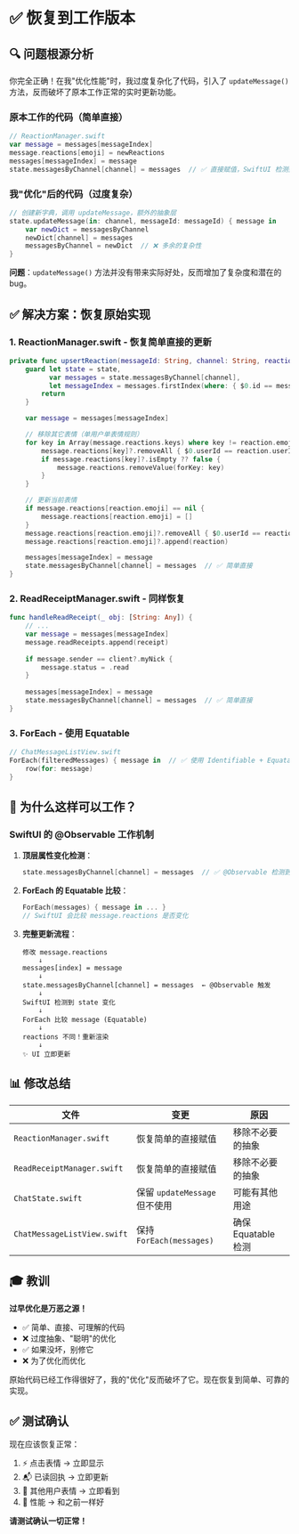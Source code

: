# ✅ 恢复到工作版本

## 🔍 问题根源分析

你完全正确！在我"优化性能"时，我过度复杂化了代码，引入了 `updateMessage()` 方法，反而破坏了原本工作正常的实时更新功能。

### 原本工作的代码（简单直接）
```swift
// ReactionManager.swift
var message = messages[messageIndex]
message.reactions[emoji] = newReactions
messages[messageIndex] = message
state.messagesByChannel[channel] = messages  // ✅ 直接赋值，SwiftUI 检测到
```

### 我"优化"后的代码（过度复杂）
```swift
// 创建新字典，调用 updateMessage，额外的抽象层
state.updateMessage(in: channel, messageId: messageId) { message in
    var newDict = messagesByChannel
    newDict[channel] = messages
    messagesByChannel = newDict  // ❌ 多余的复杂性
}
```

**问题**：`updateMessage()` 方法并没有带来实际好处，反而增加了复杂度和潜在的 bug。

## ✅ 解决方案：恢复原始实现

### 1. ReactionManager.swift - 恢复简单直接的更新

```swift
private func upsertReaction(messageId: String, channel: String, reaction: MessageReaction) {
    guard let state = state,
          var messages = state.messagesByChannel[channel],
          let messageIndex = messages.firstIndex(where: { $0.id == messageId }) else {
        return
    }

    var message = messages[messageIndex]

    // 移除其它表情（单用户单表情规则）
    for key in Array(message.reactions.keys) where key != reaction.emoji {
        message.reactions[key]?.removeAll { $0.userId == reaction.userId }
        if message.reactions[key]?.isEmpty ?? false {
            message.reactions.removeValue(forKey: key)
        }
    }

    // 更新当前表情
    if message.reactions[reaction.emoji] == nil {
        message.reactions[reaction.emoji] = []
    }
    message.reactions[reaction.emoji]?.removeAll { $0.userId == reaction.userId }
    message.reactions[reaction.emoji]?.append(reaction)

    messages[messageIndex] = message
    state.messagesByChannel[channel] = messages  // ✅ 简单直接
}
```

### 2. ReadReceiptManager.swift - 同样恢复

```swift
func handleReadReceipt(_ obj: [String: Any]) {
    // ...
    var message = messages[messageIndex]
    message.readReceipts.append(receipt)
    
    if message.sender == client?.myNick {
        message.status = .read
    }
    
    messages[messageIndex] = message
    state.messagesByChannel[channel] = messages  // ✅ 简单直接
}
```

### 3. ForEach - 使用 Equatable

```swift
// ChatMessageListView.swift
ForEach(filteredMessages) { message in  // ✅ 使用 Identifiable + Equatable
    row(for: message)
}
```

## 🎯 为什么这样可以工作？

### SwiftUI 的 @Observable 工作机制

1. **顶层属性变化检测**：
   ```swift
   state.messagesByChannel[channel] = messages  // ✅ @Observable 检测到
   ```

2. **ForEach 的 Equatable 比较**：
   ```swift
   ForEach(messages) { message in ... }
   // SwiftUI 会比较 message.reactions 是否变化
   ```

3. **完整更新流程**：
   ```
   修改 message.reactions
       ↓
   messages[index] = message
       ↓
   state.messagesByChannel[channel] = messages  ← @Observable 触发
       ↓
   SwiftUI 检测到 state 变化
       ↓
   ForEach 比较 message (Equatable)
       ↓
   reactions 不同！重新渲染
       ↓
   ✨ UI 立即更新
   ```

## 📊 修改总结

| 文件 | 变更 | 原因 |
|------|------|------|
| `ReactionManager.swift` | 恢复简单的直接赋值 | 移除不必要的抽象 |
| `ReadReceiptManager.swift` | 恢复简单的直接赋值 | 移除不必要的抽象 |
| `ChatState.swift` | 保留 `updateMessage` 但不使用 | 可能有其他用途 |
| `ChatMessageListView.swift` | 保持 `ForEach(messages)` | 确保 Equatable 检测 |

## 🎓 教训

**过早优化是万恶之源！**

- ✅ 简单、直接、可理解的代码
- ❌ 过度抽象、"聪明"的优化
- ✅ 如果没坏，别修它
- ❌ 为了优化而优化

原始代码已经工作得很好了，我的"优化"反而破坏了它。现在恢复到简单、可靠的实现。

## ✅ 测试确认

现在应该恢复正常：
1. ⚡️ 点击表情 → 立即显示
2. 📬 已读回执 → 立即更新
3. 🔄 其他用户表情 → 立即看到
4. 🚀 性能 → 和之前一样好

**请测试确认一切正常！**
